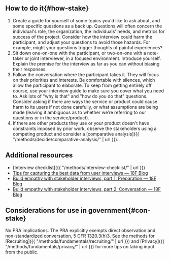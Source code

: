 ## How to do it{#how-stake}

  1. Create a guide for yourself of some topics you'd like to ask about, and some specific questions as a back up. Questions will often concern the individual's role, the organization, the individuals' needs, and metrics for success of the project. Consider how the interview could harm the participant, and adjust your questions to avoid those hazards. For example, might your questions trigger thoughts of painful experiences?
  1. Sit down one-on-one with the participant, or two-on-one with a note-taker or joint interviewer, in a focused environment. Introduce yourself. Explain the premise for the interview as far as you can without biasing their responses.
  1. Follow the conversation where the participant takes it. They will focus on their priorities and interests. Be comfortable with silences, which allow the participant to elaborate. To keep from getting entirely off course, use your interview guide to make sure you cover what you need to. Ask lots of "why is that" and "how do you do that" questions. Consider asking if there are ways the service or product could cause harm to its users if not done carefully, or what assumptions are being made (leaving it ambiguous as to whether we’re referring to our questions or in the service/product).
  1. If there are other products they use or your product doesn't have constraints imposed by prior work, observe the stakeholders using a competing product and consider a [comparative analysis]({{ "/methods/decide/comparative-analysis/" | url }}).

<section class="method--section method--section--additional-resources" markdown="1">

## Additional resources

- [Interview checklist]({{ "/methods/interview-checklist/" | url }})
- [Tips for capturing the best data from user interviews — 18F Blog](https://18f.gsa.gov/2016/02/09/tips-for-capturing-the-best-data-from-user-interviews/)
- [Build empathy with stakeholder interviews, part 1: Preparation — 18F Blog](https://18f.gsa.gov/2016/06/20/build-empathy-with-stakeholder-interviews-part-1-preparation/)
- [Build empathy with stakeholder interviews, part 2: Conversation — 18F Blog](https://18f.gsa.gov/2016/07/22/building-empathy-with-stakeholder-interviews-part-2-conversation/)

</section>

<section class="method--section method--section--government-considerations" markdown="1" >

## Considerations for use in government{#con-stake}

No PRA implications. The PRA explicitly exempts direct observation and non-standardized conversation, 5 CFR 1320.3(h)3. See the methods for [Recruiting]({{ "/methods/fundamentals/recruiting/" | url }}) and [Privacy]({{ "/methods/fundamentals/privacy/" | url }}) for more tips on taking input from the public.
</section>
